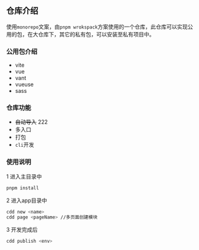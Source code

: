 ## 仓库介绍
使用`monorepo`文案，由`pnpm wrokspack`方案使用的一个仓库，此仓库可以实现公用的包，在大仓库下，其它的私有包，可以安装至私有项目中。

### 公用包介绍 
- vite
- vue
- vant
- vueuse
- sass

### 仓库功能

- ~~自动导入~~ 222
- 多入口
- 打包
- `cli`开发


### 使用说明

1 进入主目录中
```bash
pnpm install
```
2 进入app目录中
``` bash
cdd new <name>
cdd page <pageName> //多页面创建模块
```

3 开发完成后
```bash
cdd publish <env>
```
